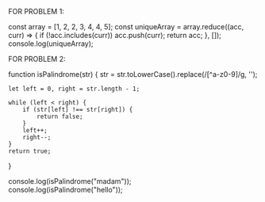 FOR PROBLEM 1:

const array = [1, 2, 2, 3, 4, 4, 5];
const uniqueArray = array.reduce((acc, curr) => {
    if (!acc.includes(curr)) acc.push(curr);
    return acc;
}, []);
console.log(uniqueArray);


FOR PROBLEM 2:


function isPalindrome(str) {
    str = str.toLowerCase().replace(/[^a-z0-9]/g, '');
    
    let left = 0, right = str.length - 1;
    
    while (left < right) {
        if (str[left] !== str[right]) {
            return false;
        }
        left++;
        right--;
    }
    return true;
}

console.log(isPalindrome("madam"));  
console.log(isPalindrome("hello"));  
